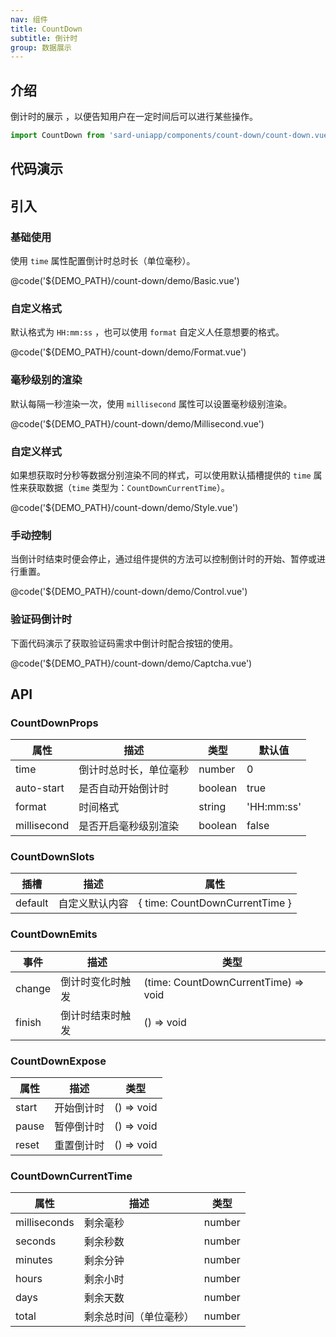 ```yaml
---
nav: 组件
title: CountDown
subtitle: 倒计时
group: 数据展示
---
```


## 介绍

倒计时的展示 ，以便告知用户在一定时间后可以进行某些操作。

```ts
import CountDown from 'sard-uniapp/components/count-down/count-down.vue'
```

## 代码演示

## 引入

### 基础使用

使用 `time` 属性配置倒计时总时长（单位毫秒）。

@code('${DEMO_PATH}/count-down/demo/Basic.vue')

### 自定义格式

默认格式为 `HH:mm:ss` ，也可以使用 `format` 自定义人任意想要的格式。

@code('${DEMO_PATH}/count-down/demo/Format.vue')

### 毫秒级别的渲染

默认每隔一秒渲染一次，使用 `millisecond` 属性可以设置毫秒级别渲染。

@code('${DEMO_PATH}/count-down/demo/Millisecond.vue')

### 自定义样式

如果想获取时分秒等数据分别渲染不同的样式，可以使用默认插槽提供的 `time` 属性来获取数据（`time` 类型为：`CountDownCurrentTime`）。

@code('${DEMO_PATH}/count-down/demo/Style.vue')

### 手动控制

当倒计时结束时便会停止，通过组件提供的方法可以控制倒计时的开始、暂停或进行重置。

@code('${DEMO_PATH}/count-down/demo/Control.vue')

### 验证码倒计时

下面代码演示了获取验证码需求中倒计时配合按钮的使用。

@code('${DEMO_PATH}/count-down/demo/Captcha.vue')

## API

### CountDownProps

| 属性        | 描述                   | 类型    | 默认值     |
| ----------- | ---------------------- | ------- | ---------- |
| time        | 倒计时总时长，单位毫秒 | number  | 0          |
| auto-start  | 是否自动开始倒计时     | boolean | true       |
| format      | 时间格式               | string  | 'HH:mm:ss' |
| millisecond | 是否开启毫秒级别渲染   | boolean | false      |

### CountDownSlots

| 插槽    | 描述           | 属性                           |
| ------- | -------------- | ------------------------------ |
| default | 自定义默认内容 | { time: CountDownCurrentTime } |

### CountDownEmits

| 事件   | 描述             | 类型                                 |
| ------ | ---------------- | ------------------------------------ |
| change | 倒计时变化时触发 | (time: CountDownCurrentTime) => void |
| finish | 倒计时结束时触发 | () => void                           |

### CountDownExpose

| 属性  | 描述       | 类型       |
| ----- | ---------- | ---------- |
| start | 开始倒计时 | () => void |
| pause | 暂停倒计时 | () => void |
| reset | 重置倒计时 | () => void |

### CountDownCurrentTime

| 属性         | 描述                   | 类型   |
| ------------ | ---------------------- | ------ |
| milliseconds | 剩余毫秒               | number |
| seconds      | 剩余秒数               | number |
| minutes      | 剩余分钟               | number |
| hours        | 剩余小时               | number |
| days         | 剩余天数               | number |
| total        | 剩余总时间（单位毫秒） | number |
